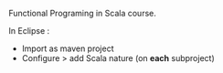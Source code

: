 Functional Programing in Scala course.

In Eclipse : 

- Import as maven project
- Configure > add Scala nature (on **each** subproject)
